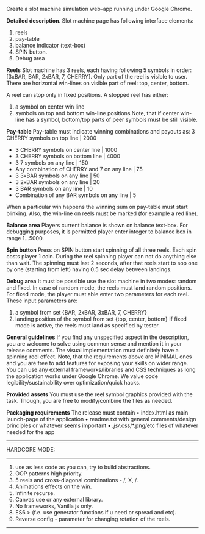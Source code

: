 Create a slot machine simulation web-app running under Google Chrome.

**Detailed description**.
Slot machine page has following interface elements:

1. reels
2. pay-table
3. balance indicator (text-box)
4. SPIN button.
5. Debug area

**Reels**
Slot machine has 3 reels, each having following 5 symbols in order: [3xBAR, BAR, 2xBAR, 7, CHERRY].
Only part of the reel is visible to user.
There are horizontal win-lines on visible part of reel: top, center, bottom.

A reel can stop only in fixed positions. A stopped reel has either:

1. a symbol on center win line
2. symbols on top and bottom win-line positions
   Note, that if center win-line has a symbol, bottom/top parts of peer symbols must be still visible.

**Pay-table**
Pay-table must indicate winning combinations and payouts as: 3 CHERRY symbols on top line | 2000

- 3 CHERRY symbols on center line | 1000
- 3 CHERRY symbols on bottom line | 4000
- 3 7 symbols on any line | 150
- Any combination of CHERRY and 7 on any line | 75
- 3 3xBAR symbols on any line | 50
- 3 2xBAR symbols on any line | 20
- 3 BAR symbols on any line | 10
- Combination of any BAR symbols on any line | 5

When a particular win happens the winning sum on pay-table must start blinking.
Also, the win-line on reels must be marked (for example a red line).

**Balance area**
Players current balance is shown on balance text-box. For debugging purposes, it is permitted player enter integer to balance box in range 1...5000.

**Spin button**
Press on SPIN button start spinning of all three reels. Each spin costs player 1 coin. During the reel spinning player can not do anything else than wait. The spinning must last 2 seconds, after that reels start to sop one by one (starting from left) having 0.5 sec delay between landings.

**Debug area**
It must be possible use the slot machine in two modes: random and fixed. In case of random mode, the reels must land random positions. For fixed mode, the player must able enter two parameters for each reel. These input parameters are:

1. a symbol from set {BAR, 2xBAR, 3xBAR, 7, CHERRY}
2. landing position of the symbol from set {top, center, bottom}
   If fixed mode is active, the reels must land as specified by tester.

**General guidelines**
If you find any unspecified aspect in the description, you are welcome to solve using common sense and mention it in your release comments. The visual implementation must definitely have a spinning reel effect. Note, that the requirements above are MINIMAL ones and you are free to add features for exposing your skills on wider range. You can use any external frameworks/libraries and CSS techniques as long the application works under Google Chrome. We value code legibility/sustainability over optimization/quick hacks.

**Provided assets**
You must use the reel symbol graphics provided with the task. Though, you are free to modify/combine the files as needed.

**Packaging requirements**
The release must contain
• index.html as main launch-page of the application
• readme.txt with general comments/design principles or whatever seems important
• _.js/_.css/\*.png/etc files of whatever needed for the app

---

HARDCORE MODE:

---

1. use as less code as you can, try to build abstractions.
2. OOP patterns high priority.
3. 5 reels and cross-diagonal combinations - /\, X, \/.
4. Animations effects on the win.
5. Infinite recurse.
6. Canvas use or any external library.
7. No frameworks, Vanilla js only.
8. ES6 > (f.e. use generator functions if u need or spread and etc).
9. Reverse config - parameter for changing rotation of the reels.

---
